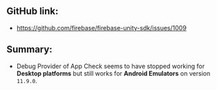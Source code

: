 ## GitHub link:
- https://github.com/firebase/firebase-unity-sdk/issues/1009

## Summary:
- Debug Provider of App Check seems to have stopped working for **Desktop platforms** but still works for **Android Emulators** on version `11.9.0`.
